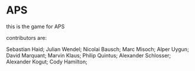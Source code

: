 APS
===

this is the game for APS

contributors are:

Sebastian Haid;
Julian Wendel;
Nicolai Bausch;
Marc Misoch;
Alper Uygun;
David Marquant;
Marvin Klaus;
Philip Quintus;
Alexander Schlosser;
Alexander Kogut;
Cody Hamilton;

